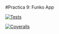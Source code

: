 #Practica 9: Funko App

[![Tests](https://github.com/ULL-ESIT-INF-DSI-2223/ull-esit-inf-dsi-22-23-prct09-funko-app-BrayanJosePerezRamos/actions/workflows/node.js.yml/badge.svg)](https://github.com/ULL-ESIT-INF-DSI-2223/ull-esit-inf-dsi-22-23-prct09-funko-app-BrayanJosePerezRamos/actions/workflows/node.js.yml)

[![Coveralls](https://github.com/ULL-ESIT-INF-DSI-2223/ull-esit-inf-dsi-22-23-prct09-funko-app-BrayanJosePerezRamos/actions/workflows/coveralls.yml/badge.svg)](https://github.com/ULL-ESIT-INF-DSI-2223/ull-esit-inf-dsi-22-23-prct09-funko-app-BrayanJosePerezRamos/actions/workflows/coveralls.yml)